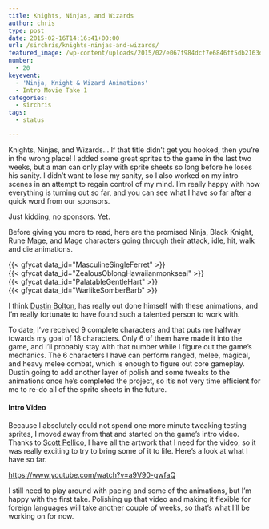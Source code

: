 ```yaml
---
title: Knights, Ninjas, and Wizards
author: chris
type: post
date: 2015-02-16T14:16:41+00:00
url: /sirchris/knights-ninjas-and-wizards/
featured_image: /wp-content/uploads/2015/02/e067f984dcf7e6846ff5db2163d624d5-1-e1424094776180.png
number:
  - 20
keyevent:
  - 'Ninja, Knight & Wizard Animations'
  - Intro Movie Take 1
categories:
  - sirchris
tags:
  - status

---
```

Knights, Ninjas, and Wizards… If that title didn’t get you hooked, then you’re in the wrong place! I added some great sprites to the game in the last two weeks, but a man can only play with sprite sheets so long before he loses his sanity. I didn’t want to lose my sanity, so I also worked on my intro scenes in an attempt to regain control of my mind. I’m really happy with how everything is turning out so far, and you can see what I have so far after a quick word from our sponsors.
<!--more-->

Just kidding, no sponsors. Yet.

Before giving you more to read, here are the promised Ninja, Black Knight, Rune Mage, and Mage characters going through their attack, idle, hit, walk and die animations.

<div class="inlineimg">
  {{< gfycat data_id="MasculineSingleFerret" >}}
</div>

<div class="inlineimg">
  {{< gfycat data_id="ZealousOblongHawaiianmonkseal" >}}
</div>

<div class="inlineimg">
  {{< gfycat data_id="PalatableGentleHart" >}}
</div>

<div class="inlineimg">
  {{< gfycat data_id="WarlikeSomberBarb" >}}
</div>

I think [Dustin Bolton][1], has really out done himself with these animations, and I’m really fortunate to have found such a talented person to work with.

To date, I’ve received 9 complete characters and that puts me halfway towards my goal of 18 characters. Only 6 of them have made it into the game, and I’ll probably stay with that number while I figure out the game’s mechanics. The 6 characters I have can perform ranged, melee, magical, and heavy melee combat, which is enough to figure out core gameplay. Dustin going to add another layer of polish and some tweaks to the animations once he’s completed the project, so it’s not very time efficient for me to re-do all of the sprite sheets in the future.

#### Intro Video

Because I absolutely could not spend one more minute tweaking testing sprites, I moved away from that and started on the game’s intro video. Thanks to [Scott Pellico][2], I have all the artwork that I need for the video, so it was really exciting to try to bring some of it to life. Here’s a look at what I have so far.

https://www.youtube.com/watch?v=a9V90-gwfaQ

I still need to play around with pacing and some of the animations, but I’m happy with the first take. Polishing up that video and making it flexible for foreign languages will take another couple of weeks, so that’s what I’ll be working on for now.

 [1]: http://dualbo.tumblr.com
 [2]: http://appylon.weebly.com